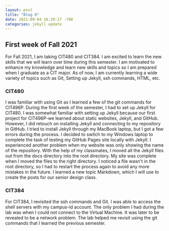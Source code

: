 ```yaml
---
layout: post
title: "Blog 0"
date: 2021-09-04 16:20:17 -700
categories: jekyll update
---
```



## First week of Fall 2021

For Fall 2021, I am taking CIT480 and CIT384. I am excited to learn the new skills that we will learn over time during this semester. I am motivated to enhance my knowledge and learn new skills and topics so I am prepared when I graduate as a CIT major. As of now, I am currently learning a wide variety of topics such as Git, Setting up Jekyll, ssh commands, HTML, etc.

### CIT480

I was familiar with using Git as I learned a few of the git commands for CIT496P. During the first week of the semester, I had to set up Jekyll for CIT480. I was somewhat familiar with setting up Jekyll because our first project for CIT496P-we learned about static websites, Jekyll, and GitHub. However, I did retouch on installing Jekyll and connecting to my repository in GitHub. I tried to install Jekyll through my MacBook laptop, but I got a few errors during the process. I decided to switch to my Windows laptop to complete the task of testing my GitHub Pages site locally with Jekyll. I experienced another problem when my website was only showing the name of the repository. With the help of my classmates, I moved all the Jekyll files out from the docs directory into the root directory. My site was complete when I moved the files to the right directory. I noticed a file wasn't in the root directory, so I had to restart the process again to avoid any more mistakes in the future. I learned a new topic Markdown, which I will use to create the posts for our senior design class.

### CIT384
For CIT384, I revisited the ssh commands and Git. I was able to access the shell servers with my campus-id account. The only problem I had during the lab was when I could not connect to the Virtual Machine. It was later to be revealed to be a network problem. The lab helped me revisit using the git commands that I learned the previous semester.



